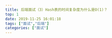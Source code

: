 ```yaml
---
title: 后端面试（3）Hash表的时间复杂度为什么是O(1)？
top: 1
date: 2019-11-25 16:01:18
tags: ["面试","后端"]
categories: ["面试"]
---
```



